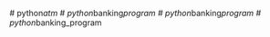 
#   p y t h o n _ a t m  
 #   p y t h o n _ b a n k i n g _ p r o g r a m  
 #   p y t h o n _ b a n k i n g _ p r o g r a m  
 #   p y t h o n _ b a n k i n g _ p r o g r a m  
 